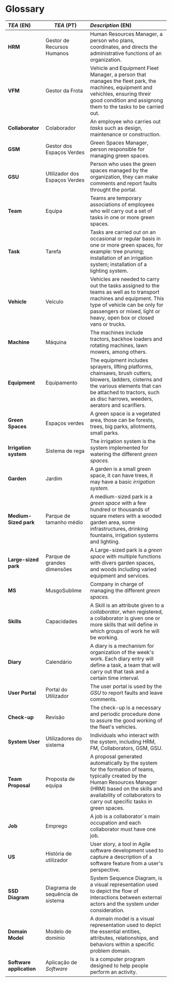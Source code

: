# Glossary



| **_TEA_** (EN)            | **_TEA_** (PT)                   | **_Description_** (EN)                                                                                                                                                                                                                 |                                       
|:--------------------------|----------------------------------|:---------------------------------------------------------------------------------------------------------------------------------------------------------------------------------------------------------------------------------------|
| **HRM**                   | Gestor de Recursos Humanos       | Human Resources Manager, a person who plans, coordinates, and directs the administrative functions of an organization.                                                                                                                 |
| **VFM**                   | Gestor da Frota                  | Vehicle and Equipment Fleet Manager, a person that manages the fleet park, the machines, equipment and vehichles, ensuring threir good condition and assignong them to the tasks to be carried out.                                    |
| **Collaborator**          | Colaborador                      | An employee who carries out _tasks_ such as design, maintenance or construction.                                                                                                                                                       |
| **GSM**                   | Gestor dos Espaços Verdes        | Green Spaces Manager, person responsible for managing green spaces.                                                                                                                                                                    |
| **GSU**                   | Utilizador dos Espaços Verdes    | Person who uses the green spaces managed by the organization, they can make comments and report faults throught the portal.                                                                                                            |
| **Team**                  | Equipa                           | Teams are temporary associations of employees who will carry out a set of tasks in one or more green spaces.                                                                                                                           |
| **Task**                  | Tarefa                           | Tasks are carried out on an occasional or regular basis in one or more green spaces, for example: tree pruning; installation of an irrigation system; installation of a lighting system.                                               |
| **Vehicle**               | Veículo                          | Vehicles are needed to carry out the tasks assigned to the teams as well as to transport machines and equipment. This type of vehicle can be only for passengers or mixed, light or heavy, open box or closed vans or trucks.          |
| **Machine**               | Máquina                          | The machines include tractors, backhoe loaders and rotating machines, lawn mowers, among others.                                                                                                                                       |
| **Equipment**             | Equipamento                      | The equipment includes sprayers, lifting platforms, chainsaws, brush cutters, blowers, ladders, cisterns and the various elements that can be attached to tractors, such as disc harrows, weeders, aerators and scarifiers.            |
| **Green Spaces**          | Espaços verdes                   | A green space is a vegetated area, those can be forests, trees, big parks, allotments, small parks.                                                                                                                                    |
| **Irrigation system**     | Sistema de rega                  | The irrigation system is the system implemented for watering the different _green spaces._                                                                                                                                             |
| **Garden**                | Jardim                           | A garden is a small green space, it can have trees, it may have a basic _irrigation system._                                                                                                                                           |
| **Medium-Sized park**     | Parque de tamanho médio          | A medium-sized park is a _green space_ with a few hundred or thousands of square meters with a wooded garden area, some infrastructures, drinking fountains, irrigation systems and lighting.                                          |
| **Large-sized park**      | Parque de grandes dimensões      | A Large-sized park is a _green space_ with multiple functions with divers garden spaces, and woods including varied equipment and services.                                                                                            |
| **MS**                    | MusgoSublime                     | Company in charge of managing the different _green spaces._                                                                                                                                                                            |
| **Skills**                | Capacidades                      | A Skill is an attribute given to a _collaborator_, when registered, a collaborator is given one or more skills that will define in which groups of work he will be working.                                                            |
| **Diary**                 | Calendário                       | A diary is a mechanism for organization of the week's work. Each diary entry will define a task, a team that will carry out that task and a certain  time interval.                                                                    |
| **User Portal**           | Portal do Utilizador             | The user portal is used by the _GSU_ to report faults and leave comments.                                                                                                                                                              |
| **Check-up**              | Revisão                          | The check-up is a necessary and periodic procedure done to assure the good working of the fleet's vehicles.                                                                                                                            |
| **System User**           | Utilizadores do sistema          | Individuals who interact with the system, including HRM, FM, Collaborators, GSM, GSU.                                                                                                                                                  |
| **Team Proposal**         | Proposta de equipa               | A proposal generated automatically by the system for the formation of teams, typically created by the Human Resources Manager (HRM) based on the skills and availability of collaborators to carry out specific tasks in green spaces. |
| **Job**                   | Emprego                          | A job is a collaborator´s main occupation and each collaborator must have one job.                                                                                                                                                     |
| **US**                    | História de utilizador           | User story, a tool in Agile software development used to capture a description of a software feature from a user's perspective.                                                                                                        |
| **SSD Diagram**           | Diagrama de sequência de sistema | System Sequence Diagram, is a visual representation used to depict the flow of interactions between external actors and the system under consideration.                                                                                |
| **Domain Model**          | Modelo de domínio                | A domain model is a visual representation used to depict the essential entities, attributes, relationships, and behaviors within a specific problem domain.                                                                            |
| **Software application**  | Aplicação de _Software_          | Is a computer program designed to help people perform an activity.                                                                                                                                                                     |








